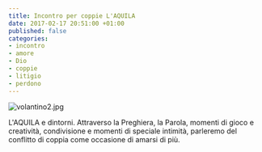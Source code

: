 ```yaml
---
title: Incontro per coppie L'AQUILA
date: 2017-02-17 20:51:00 +01:00
published: false
categories:
- incontro
- amore
- Dio
- coppie
- litigio
- perdono
---
```


![volantino2.jpg](/uploads/volantino2.jpg)

L'AQUILA e dintorni. Attraverso la Preghiera, la Parola, momenti di gioco e creatività, condivisione e momenti di speciale intimità, parleremo del conflitto di coppia come occasione di amarsi di più.
